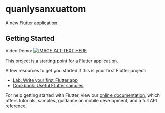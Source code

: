 # quanlysanxuattom

A new Flutter application.

## Getting Started

Video Demo:
[![IMAGE ALT TEXT HERE](https://img.youtube.com/vi/KnjCPJ3cdqo/0.jpg)](https://www.youtube.com/watch?v=KnjCPJ3cdqo)

This project is a starting point for a Flutter application.

A few resources to get you started if this is your first Flutter project:

- [Lab: Write your first Flutter app](https://flutter.dev/docs/get-started/codelab)
- [Cookbook: Useful Flutter samples](https://flutter.dev/docs/cookbook)

For help getting started with Flutter, view our
[online documentation](https://flutter.dev/docs), which offers tutorials,
samples, guidance on mobile development, and a full API reference.
